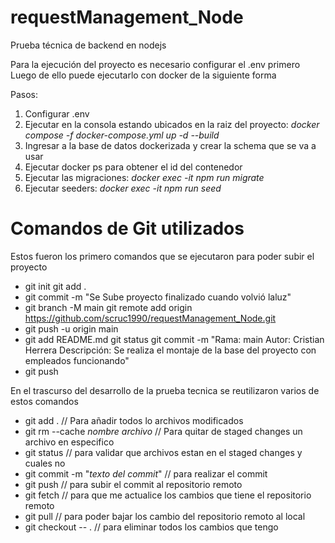 # requestManagement_Node

Prueba técnica de backend en nodejs

Para la ejecución del proyecto es necesario configurar el .env primero
Luego de ello puede ejecutarlo con docker de la siguiente forma

Pasos:
1. Configurar .env
2. Ejecutar en la consola estando ubicados en la raiz del proyecto: *docker compose -f docker-compose.yml up -d --build*
3. Ingresar a la base de datos dockerizada y crear la schema que se va a usar
4. Ejecutar docker ps para obtener el id del contenedor
5. Ejecutar las migraciones: *docker exec -it <id contenedor> npm run migrate*
6. Ejecutar seeders: *docker exec -it <id contenedor> npm run seed*


# Comandos de Git utilizados

Estos fueron los primero comandos que se ejecutaron para poder subir el proyecto

  
 - git init git add .
 - git commit -m "Se Sube proyecto finalizado cuando volvió laluz"
 - git branch -M main git remote add origin https://github.com/scruc1990/requestManagement_Node.git
 - git push -u origin main
 - git add README.md git status git commit -m "Rama: main Autor: Cristian Herrera Descripción: Se realiza el montaje de la base del proyecto con empleados funcionando"
 - git push

En el trascurso del desarrollo de la prueba tecnica se reutilizaron varios de estos comandos

  
 - git add .                                      // Para añadir todos lo archivos modificados
 - git rm --cache *nombre archivo*                // Para quitar de staged changes un archivo en especifico
 - git status                                     // para validar que archivos estan en el staged changes y cuales no
 - git commit -m "*texto del commit*"             // para realizar el commit
 - git push                                       // para subir el commit al repositorio remoto
 - git fetch                                      // para que me actualice los cambios que tiene el repositorio remoto
 - git pull                                       // para poder bajar los cambio del repositorio remoto al local
 - git checkout -- .                              // para eliminar todos los cambios que tengo
